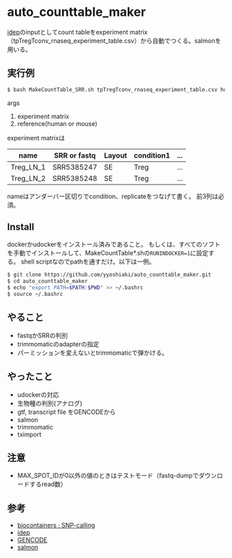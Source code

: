 # auto_counttable_maker

[idep](http://bioinformatics.sdstate.edu/idep/)のinputとしてcount tableをexperiment matrix（tpTregTconv_rnaseq_experiment_table.csv）から自動でつくる。salmonを用いる。

## 実行例

```bash
$ bash MakeCountTable_SRR.sh tpTregTconv_rnaseq_experiment_table.csv human
```

args
1. experiment matrix
2. reference(human or mouse)

experiment matrixは

|  name  |  SRR or fastq  |  Layout | condition1 | ... | 
| ---- | ---- | - | - | - |  
|  Treg_LN_1  | SRR5385247 | SE | Treg | ...|
|  Treg_LN_2  |  SRR5385248  | SE | Treg | ... |

nameはアンダーバー区切りでcondition、replicateをつなげて書く。
前3列は必須。

## Install

dockerかudockerをインストール済みであること。
もしくは、すべてのソフトを手動でインストールして、MakeCountTable*.shの`RUNINDOCKER=1`に設定する。
shell scriptなのでpathを通すだけ。以下は一例。

```bash
$ git clone https://github.com/yyoshiaki/auto_counttable_maker.git
$ cd auto_counttable_maker
$ echo "export PATH=$PATH:$PWD" >> ~/.bashrc 
$ source ~/.bashrc
```

## やること

- fastqかSRRの判別
- trimmomaticのadapterの指定
- パーミッションを変えないとtrimmomaticで弾かける。

## やったこと

- udockerの対応
- 生物種の判別(アナログ)
- gtf, transcript file をGENCODEから
- salmon
- trimmomatic
- tximport

## 注意

- MAX_SPOT_IDが0以外の値のときはテストモード（fastq-dumpでダウンロードするread数）

## 参考

- [biocontainers : SNP-calling](http://biocontainers.pro/docs/containers-examples/SNP-Calling/)
- [idep](http://bioinformatics.sdstate.edu/idep/)
- [GENCODE](https://www.gencodegenes.org/)
- [salmon](https://combine-lab.github.io/salmon/getting_started/)
